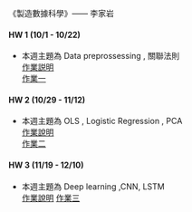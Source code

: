  《製造數據科學》—— 李家岩
 #### HW 1 (10/1 - 10/22)
 * 本週主題為 Data preprossessing , 關聯法則  
 [作業説明](https://github.com/stephanie0324/2021_Fall_MDS/blob/main/HW1/MDS_Assignment1_2021.pdf)  
 [作業一](https://github.com/stephanie0324/2021_Fall_MDS/blob/main/HW1/MDS_hw1.ipynb)
 #### HW 2 (10/29 - 11/12)
 * 本週主題為 OLS , Logistic Regression , PCA  
 [作業說明](https://github.com/stephanie0324/2021_Fall_MDS/blob/main/HW2/MDS_Assignment2_2021.pdf)  
 [作業二](https://github.com/stephanie0324/2021_Fall_MDS/blob/main/HW2/MDS_HW2.ipynb)
 #### HW 3 (11/19 - 12/10)
 * 本週主題為 Deep learning ,CNN, LSTM   
 [作業說明](https://github.com/stephanie0324/2021_Fall_MDS/blob/main/HW3/MDS_Assignment3_2021.pdf)
 [作業三](https://github.com/stephanie0324/2021_Fall_MDS/blob/main/HW3/MDS_HW5.ipynb)
